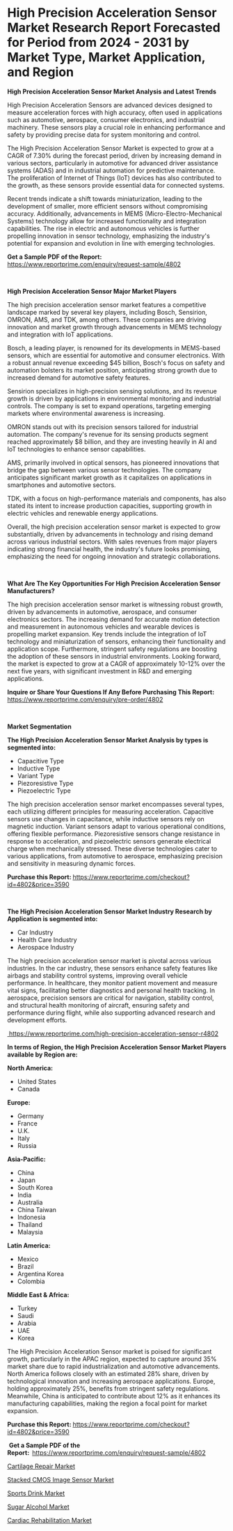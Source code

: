 <p><h1>High Precision Acceleration Sensor Market Research Report Forecasted for Period from 2024 -  2031 by Market Type, Market Application, and Region</h1></p><p><strong>High Precision Acceleration Sensor Market Analysis and Latest Trends</strong></p>
<p><p>High Precision Acceleration Sensors are advanced devices designed to measure acceleration forces with high accuracy, often used in applications such as automotive, aerospace, consumer electronics, and industrial machinery. These sensors play a crucial role in enhancing performance and safety by providing precise data for system monitoring and control.</p><p>The High Precision Acceleration Sensor Market is expected to grow at a CAGR of 7.30% during the forecast period, driven by increasing demand in various sectors, particularly in automotive for advanced driver assistance systems (ADAS) and in industrial automation for predictive maintenance. The proliferation of Internet of Things (IoT) devices has also contributed to the growth, as these sensors provide essential data for connected systems.</p><p>Recent trends indicate a shift towards miniaturization, leading to the development of smaller, more efficient sensors without compromising accuracy. Additionally, advancements in MEMS (Micro-Electro-Mechanical Systems) technology allow for increased functionality and integration capabilities. The rise in electric and autonomous vehicles is further propelling innovation in sensor technology, emphasizing the industry's potential for expansion and evolution in line with emerging technologies.</p></p>
<p><strong>Get a Sample PDF of the Report:&nbsp;</strong> <a href="https://www.reportprime.com/enquiry/request-sample/4802?utm_campaign=1117&utm_medium=2&utm_source=Github&utm_content=ia&utm_term=15112024&utm_id=high-precision-acceleration-sensor">https://www.reportprime.com/enquiry/request-sample/4802</a></p>
<p>&nbsp;</p>
<p><strong>High Precision Acceleration Sensor Major Market Players</strong></p>
<p><p>The high precision acceleration sensor market features a competitive landscape marked by several key players, including Bosch, Sensirion, OMRON, AMS, and TDK, among others. These companies are driving innovation and market growth through advancements in MEMS technology and integration with IoT applications.</p><p>Bosch, a leading player, is renowned for its developments in MEMS-based sensors, which are essential for automotive and consumer electronics. With a robust annual revenue exceeding $45 billion, Bosch's focus on safety and automation bolsters its market position, anticipating strong growth due to increased demand for automotive safety features.</p><p>Sensirion specializes in high-precision sensing solutions, and its revenue growth is driven by applications in environmental monitoring and industrial controls. The company is set to expand operations, targeting emerging markets where environmental awareness is increasing.</p><p>OMRON stands out with its precision sensors tailored for industrial automation. The company's revenue for its sensing products segment reached approximately $8 billion, and they are investing heavily in AI and IoT technologies to enhance sensor capabilities.</p><p>AMS, primarily involved in optical sensors, has pioneered innovations that bridge the gap between various sensor technologies. The company anticipates significant market growth as it capitalizes on applications in smartphones and automotive sectors.</p><p>TDK, with a focus on high-performance materials and components, has also stated its intent to increase production capacities, supporting growth in electric vehicles and renewable energy applications.</p><p>Overall, the high precision acceleration sensor market is expected to grow substantially, driven by advancements in technology and rising demand across various industrial sectors. With sales revenues from major players indicating strong financial health, the industry's future looks promising, emphasizing the need for ongoing innovation and strategic collaborations.</p></p>
<p>&nbsp;</p>
<p><strong>What Are The Key Opportunities For High Precision Acceleration Sensor Manufacturers?</strong></p>
<p><p>The high precision acceleration sensor market is witnessing robust growth, driven by advancements in automotive, aerospace, and consumer electronics sectors. The increasing demand for accurate motion detection and measurement in autonomous vehicles and wearable devices is propelling market expansion. Key trends include the integration of IoT technology and miniaturization of sensors, enhancing their functionality and application scope. Furthermore, stringent safety regulations are boosting the adoption of these sensors in industrial environments. Looking forward, the market is expected to grow at a CAGR of approximately 10-12% over the next five years, with significant investment in R&D and emerging applications.</p></p>
<p><strong>Inquire or Share Your Questions If Any Before Purchasing This Report:</strong> <a href="https://www.reportprime.com/enquiry/pre-order/4802?utm_campaign=1117&utm_medium=2&utm_source=Github&utm_content=ia&utm_term=15112024&utm_id=high-precision-acceleration-sensor">https://www.reportprime.com/enquiry/pre-order/4802</a></p>
<p>&nbsp;</p>
<p><strong>Market Segmentation</strong></p>
<p><strong>The High Precision Acceleration Sensor Market Analysis by types is segmented into:</strong></p>
<p><ul><li>Capacitive Type</li><li>Inductive Type</li><li>Variant Type</li><li>Piezoresistive Type</li><li>Piezoelectric Type</li></ul></p>
<p><p>The high precision acceleration sensor market encompasses several types, each utilizing different principles for measuring acceleration. Capacitive sensors use changes in capacitance, while inductive sensors rely on magnetic induction. Variant sensors adapt to various operational conditions, offering flexible performance. Piezoresistive sensors change resistance in response to acceleration, and piezoelectric sensors generate electrical charge when mechanically stressed. These diverse technologies cater to various applications, from automotive to aerospace, emphasizing precision and sensitivity in measuring dynamic forces.</p></p>
<p><strong>Purchase this Report:&nbsp;</strong><a href="https://www.reportprime.com/checkout?id=4802&price=3590&utm_campaign=1117&utm_medium=2&utm_source=Github&utm_content=ia&utm_term=15112024&utm_id=high-precision-acceleration-sensor">https://www.reportprime.com/checkout?id=4802&price=3590</a></p>
<p>&nbsp;</p>
<p><strong>The High Precision Acceleration Sensor Market Industry Research by Application is segmented into:</strong></p>
<p><ul><li>Car Industry</li><li>Health Care Industry</li><li>Aerospace Industry</li></ul></p>
<p><p>The high precision acceleration sensor market is pivotal across various industries. In the car industry, these sensors enhance safety features like airbags and stability control systems, improving overall vehicle performance. In healthcare, they monitor patient movement and measure vital signs, facilitating better diagnostics and personal health tracking. In aerospace, precision sensors are critical for navigation, stability control, and structural health monitoring of aircraft, ensuring safety and performance during flight, while also supporting advanced research and development efforts.</p></p>
<p><a href="https://www.reportprime.com/high-precision-acceleration-sensor-r4802?utm_campaign=1117&utm_medium=2&utm_source=Github&utm_content=ia&utm_term=15112024&utm_id=high-precision-acceleration-sensor">&nbsp;https://www.reportprime.com/high-precision-acceleration-sensor-r4802</a></p>
<p><strong>In terms of Region, the High Precision Acceleration Sensor Market Players available by Region are:</strong></p>
<p>
    <p> <strong> North America: </strong>
        <ul>
            <li>United States</li>
            <li>Canada</li>
        </ul>
        </p> 
    <p> <strong> Europe: </strong>
        <ul>
            <li>Germany</li>
            <li>France</li>
            <li>U.K.</li>
            <li>Italy</li>
            <li>Russia</li>
        </ul>
        </p> 
    <p> <strong> Asia-Pacific: </strong>
        <ul>
            <li>China</li>
            <li>Japan</li>
            <li>South Korea</li>
            <li>India</li>
            <li>Australia</li>
            <li>China Taiwan</li>
            <li>Indonesia</li>
            <li>Thailand</li>
            <li>Malaysia</li>
        </ul>
        </p> 
    <p> <strong> Latin America: </strong>
        <ul>
            <li>Mexico</li>
            <li>Brazil</li>
            <li>Argentina Korea</li>
            <li>Colombia</li>
        </ul>
        </p> 
    <p> <strong> Middle East & Africa: </strong>
        <ul>
            <li>Turkey</li>
            <li>Saudi</li>
            <li>Arabia</li>
            <li>UAE</li>
            <li>Korea</li>
        </ul>
    </p>
    </p>
<p><p>The High Precision Acceleration Sensor market is poised for significant growth, particularly in the APAC region, expected to capture around 35% market share due to rapid industrialization and automotive advancements. North America follows closely with an estimated 28% share, driven by technological innovation and increasing aerospace applications. Europe, holding approximately 25%, benefits from stringent safety regulations. Meanwhile, China is anticipated to contribute about 12% as it enhances its manufacturing capabilities, making the region a focal point for market expansion.</p></p>
<p><strong>Purchase this Report: </strong><a href="https://www.reportprime.com/checkout?id=4802&price=3590&utm_campaign=1117&utm_medium=2&utm_source=Github&utm_content=ia&utm_term=15112024&utm_id=high-precision-acceleration-sensor">https://www.reportprime.com/checkout?id=4802&price=3590</a></p>
<p>&nbsp;<strong>Get a Sample PDF of the Report:&nbsp;&nbsp;</strong><a href="https://www.reportprime.com/enquiry/request-sample/4802?utm_campaign=1117&utm_medium=2&utm_source=Github&utm_content=ia&utm_term=15112024&utm_id=high-precision-acceleration-sensor">https://www.reportprime.com/enquiry/request-sample/4802</a></p>
<p><strong></strong></p>
<p><p><a href="https://issuu.com/reportprime-2/docs/cartilage-repair-market-size-2030.p_0bb13b8c8178dd?utm_campaign=1117&utm_medium=2&utm_source=Github&utm_content=ia&utm_term=15112024&utm_id=high-precision-acceleration-sensor">Cartilage Repair Market</a></p><p><a href="https://www.linkedin.com/pulse/emerging-trends-stacked-cmos-image-sensor-market-detailed-olgdf?utm_campaign=1117&utm_medium=2&utm_source=Github&utm_content=ia&utm_term=15112024&utm_id=high-precision-acceleration-sensor">Stacked CMOS Image Sensor Market</a></p><p><a href="https://www.linkedin.com/pulse/sports-drink-market-evolution-regional-adaptations-innovation-qzkbf?utm_campaign=1117&utm_medium=2&utm_source=Github&utm_content=ia&utm_term=15112024&utm_id=high-precision-acceleration-sensor">Sports Drink Market</a></p><p><a href="https://www.linkedin.com/pulse/emerging-sugar-alcohol-market-opportunities-analysis-investors-erhaf?utm_campaign=1117&utm_medium=2&utm_source=Github&utm_content=ia&utm_term=15112024&utm_id=high-precision-acceleration-sensor">Sugar Alcohol Market</a></p><p><a href="https://issuu.com/reportprime-2/docs/cardiac-rehabilitation-market-size-_f1edd96af555bb?utm_campaign=1117&utm_medium=2&utm_source=Github&utm_content=ia&utm_term=15112024&utm_id=high-precision-acceleration-sensor">Cardiac Rehabilitation Market</a></p></p>